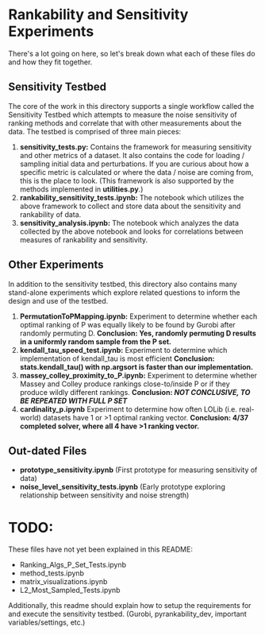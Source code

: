 # Rankability and Sensitivity Experiments

There's a lot going on here, so let's break down what each of these files do and how they fit together.

## Sensitivity Testbed

The core of the work in this directory supports a single workflow called the Sensitivity Testbed which attempts to measure the noise sensitivity of ranking methods and correlate that with other measurements about the data. The testbed is comprised of three main pieces:

1. **sensitivity_tests.py:** Contains the framework for measuring sensitivity and other metrics of a dataset. It also contains the code for loading / sampling initial data and perturbations. If you are curious about how a specific metric is calculated or where the data / noise are coming from, this is the place to look. (This framework is also supported by the methods implemented in **utilities.py**.)
2. **rankability_sensitivity_tests.ipynb:** The notebook which utilizes the above framework to collect and store data about the sensitivity and rankability of data.
3. **sensitivity_analysis.ipynb:** The notebook which analyzes the data collected by the above notebook and looks for correlations between measures of rankability and sensitivity.

## Other Experiments

In addition to the sensitivity testbed, this directory also contains many stand-alone experiments which explore related questions to inform the design and use of the testbed.

1. **PermutationToPMapping.ipynb:** Experiment to determine whether each optimal ranking of P was equally likely to be found by Gurobi after randomly permuting D. **Conclusion: Yes, randomly permuting D results in a uniformly random sample from the P set.**
2. **kendall_tau_speed_test.ipynb:** Experiment to determine which implementation of kendall_tau is most efficient **Conclusion: stats.kendall_tau() with np.argsort is faster than our implementation.**
3. **massey_colley_proximity_to_P.ipynb:** Experiment to determine whether Massey and Colley produce rankings close-to/inside P or if they produce wildly different rankings. **Conclusion: *NOT CONCLUSIVE, TO BE REPEATED WITH FULL P SET***
4. **cardinality_p.ipynb** Experiment to determine how often LOLib (i.e. real-world) datasets have 1 or >1 optimal ranking vector. **Conclusion: 4/37 completed solver, where all 4 have >1 ranking vector.**

## Out-dated Files

- **prototype_sensitivity.ipynb** (First prototype for measuring sensitivity of data)
- **noise_level_sensitivity_tests.ipynb** (Early prototype exploring relationship between sensitivity and noise strength)


# TODO:

These files have not yet been explained in this README:

- Ranking_Algs_P_Set_Tests.ipynb
- method_tests.ipynb
- matrix_visualizations.ipynb
- L2_Most_Sampled_Tests.ipynb

Additionally, this readme should explain how to setup the requirements for and execute the sensitivity testbed. (Gurobi, pyrankability_dev, important variables/settings, etc.)
